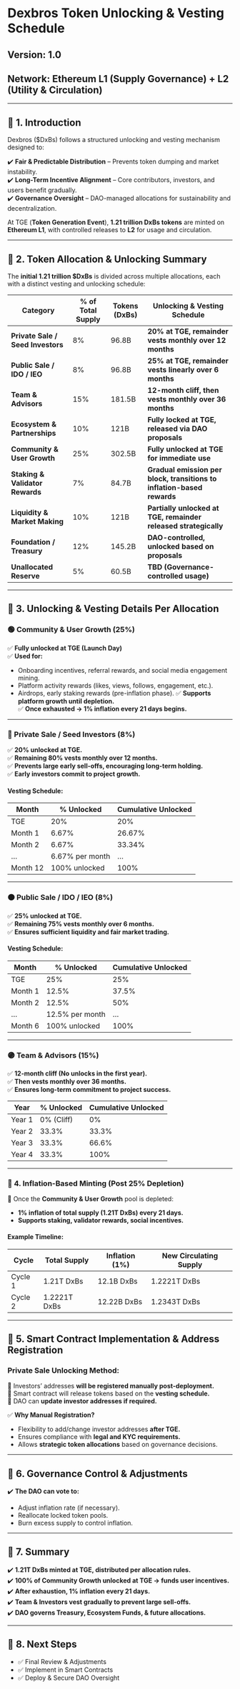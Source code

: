 # Dexbros Token Unlocking & Vesting Schedule

## **Version:** 1.0
## **Network:** Ethereum L1 (Supply Governance) + L2 (Utility & Circulation)

---

## **📌 1. Introduction**

Dexbros ($DxBs) follows a structured unlocking and vesting mechanism designed to:

✔️ **Fair & Predictable Distribution** – Prevents token dumping and market instability.  
✔️ **Long-Term Incentive Alignment** – Core contributors, investors, and users benefit gradually.  
✔️ **Governance Oversight** – DAO-managed allocations for sustainability and decentralization.

At TGE (**Token Generation Event**), **1.21 trillion DxBs tokens** are minted on **Ethereum L1**, with controlled releases to **L2** for usage and circulation.

---

## **📌 2. Token Allocation & Unlocking Summary**

The **initial 1.21 trillion $DxBs** is divided across multiple allocations, each with a distinct vesting and unlocking schedule:

| **Category**                  | **% of Total Supply** | **Tokens (DxBs)**  | **Unlocking & Vesting Schedule** |
|--------------------------------|----------------------|------------------|--------------------------------|
| **Private Sale / Seed Investors**  | 8%  | 96.8B  | **20% at TGE, remainder vests monthly over 12 months** |
| **Public Sale / IDO / IEO**    | 8%  | 96.8B  | **25% at TGE, remainder vests linearly over 6 months** |
| **Team & Advisors**            | 15% | 181.5B | **12-month cliff, then vests monthly over 36 months** |
| **Ecosystem & Partnerships**   | 10% | 121B   | **Fully locked at TGE, released via DAO proposals** |
| **Community & User Growth**    | 25% | 302.5B | **Fully unlocked at TGE for immediate use** |
| **Staking & Validator Rewards** | 7%  | 84.7B  | **Gradual emission per block, transitions to inflation-based rewards** |
| **Liquidity & Market Making**  | 10% | 121B   | **Partially unlocked at TGE, remainder released strategically** |
| **Foundation / Treasury**      | 12% | 145.2B | **DAO-controlled, unlocked based on proposals** |
| **Unallocated Reserve**        | 5%  | 60.5B  | **TBD (Governance-controlled usage)** |

---

## **📌 3. Unlocking & Vesting Details Per Allocation**

### **🟢 Community & User Growth (25%)**
✅ **Fully unlocked at TGE (Launch Day)**  
✅ **Used for:**  
- Onboarding incentives, referral rewards, and social media engagement mining.
- Platform activity rewards (likes, views, follows, engagement, etc.).
- Airdrops, early staking rewards (pre-inflation phase).
✅ **Supports platform growth until depletion.**  
✅ **Once exhausted → 1% inflation every 21 days begins.**

---

### **🔵 Private Sale / Seed Investors (8%)**
✅ **20% unlocked at TGE.**  
✅ **Remaining 80% vests monthly over 12 months.**  
✅ **Prevents large early sell-offs, encouraging long-term holding.**  
✅ **Early investors commit to project growth.**  

#### **Vesting Schedule:**

| Month  | % Unlocked | Cumulative Unlocked |
|--------|------------|------------------|
| TGE    | 20%        | 20%              |
| Month 1 | 6.67%     | 26.67%           |
| Month 2 | 6.67%     | 33.34%           |
| …      | 6.67% per month | … |
| Month 12 | 100% unlocked | 100% |

---

### **🟠 Public Sale / IDO / IEO (8%)**
✅ **25% unlocked at TGE.**  
✅ **Remaining 75% vests monthly over 6 months.**  
✅ **Ensures sufficient liquidity and fair market trading.**  

#### **Vesting Schedule:**

| Month  | % Unlocked | Cumulative Unlocked |
|--------|------------|------------------|
| TGE    | 25%        | 25%              |
| Month 1 | 12.5%     | 37.5%            |
| Month 2 | 12.5%     | 50%              |
| …      | 12.5% per month | … |
| Month 6 | 100% unlocked | 100% |

---

### **🟣 Team & Advisors (15%)**
✅ **12-month cliff (No unlocks in the first year).**  
✅ **Then vests monthly over 36 months.**  
✅ **Ensures long-term commitment to project success.**  

| Year   | % Unlocked | Cumulative Unlocked |
|--------|------------|------------------|
| Year 1 | 0% (Cliff) | 0%              |
| Year 2 | 33.3%     | 33.3%           |
| Year 3 | 33.3%     | 66.6%           |
| Year 4 | 33.3%     | 100%            |

---

### **📌 4. Inflation-Based Minting (Post 25% Depletion)**

📌 Once the **Community & User Growth** pool is depleted:

- **1% inflation of total supply (1.21T DxBs) every 21 days.**
- **Supports staking, validator rewards, social incentives.**

#### **Example Timeline:**

| Cycle  | Total Supply  | Inflation (1%) | New Circulating Supply |
|--------|--------------|---------------|------------------|
| Cycle 1 | 1.21T DxBs | 12.1B DxBs | 1.2221T DxBs |
| Cycle 2 | 1.2221T DxBs | 12.22B DxBs | 1.2343T DxBs |

---

## **📌 5. Smart Contract Implementation & Address Registration**

### **Private Sale Unlocking Method:**
🔹 Investors’ addresses **will be registered manually post-deployment.**  
🔹 Smart contract will release tokens based on the **vesting schedule.**  
🔹 DAO can **update investor addresses if required.**  

✅ **Why Manual Registration?**
- Flexibility to add/change investor addresses **after TGE.**  
- Ensures compliance with **legal and KYC requirements.**  
- Allows **strategic token allocations** based on governance decisions.

---

## **📌 6. Governance Control & Adjustments**

✔️ **The DAO can vote to:**  
- Adjust inflation rate (if necessary).  
- Reallocate locked token pools.  
- Burn excess supply to control inflation.

---

## **📌 7. Summary**

✔️ **1.21T DxBs minted at TGE, distributed per allocation rules.**  
✔️ **100% of Community Growth unlocked at TGE → funds user incentives.**  
✔️ **After exhaustion, 1% inflation every 21 days.**  
✔️ **Team & Investors vest gradually to prevent large sell-offs.**  
✔️ **DAO governs Treasury, Ecosystem Funds, & future allocations.**

---

## **📌 8. Next Steps**
- ✅ Final Review & Adjustments
- ✅ Implement in Smart Contracts
- ✅ Deploy & Secure DAO Oversight
